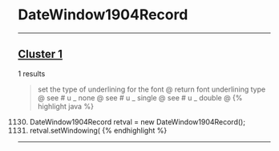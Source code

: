 # DateWindow1904Record

***

## [Cluster 1](./1)
1 results
> set the type of underlining for the font @ return font underlining type @ see # u _ none @ see # u _ single @ see # u _ double @ 
{% highlight java %}
1130. DateWindow1904Record retval = new DateWindow1904Record();
1132. retval.setWindowing(
{% endhighlight %}

***

